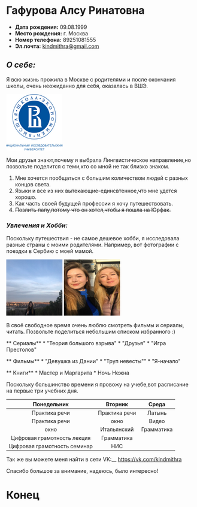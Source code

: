 # Гафурова Алсу Ринатовна
* __Дата рождения:__ 09.08.1999
* __Место рождения:__ г. Москва
* __Номер телефона:__ 89251081555
* __Эл.почта:__ <kindmithra@gmail.com>
## *__О себе:__*

Я всю жизнь прожила в Москве с родителями и после окончания школы, очень неожиданно для себя, оказалась в ВШЭ.

<img src="вшэ.jpg" width="150" height="150" />

Мои друзья знают,почему я выбрала Лингвистическое направление,но позвольте поделится с теми,кто со мной не так близко знаком.

1. Мне хочется пообщаться с большим количеством людей с разных концов света.
2. Языки и все из них вытекающие-единсвтенное,что мне удется хорошо.
3. Как часть своей будущей профессии я хочу путешествовать.
4. ~~Позлить папу,потому что он хотел,чтобы я пошла на Юрфак.~~

### _Увлечения и Хобби:_

Поскольку путешествия - не самое дешевое хобби, я исследовала разные страны с моими родителями. Например, вот фотографии с поездки в Сербию с моей мамой. 

<img src="1.jpg" width="150" height="150" />
<img src="22.jpg" width="150" height="150" /> 

 
В своё свободное время очень люблю смотреть фильмы и сериалы, читать. Позвольте поделиться небольшим списком избранного :)


** Сериалы**
    * "Теория большого взрыва"
    * "Друзья"
    * "Игра Престолов"

** Фильмы**
    * "Девушка из Дании"
    * "Труп невесты""
    * "Я-начало"

** Книги**
    * Мастер и Маргарита
    * Ночь Нежна

Поскольку большинство времени я провожу на учебе,вот расписание на первые три учебних дня.

| Понедельник                 | Вторник         | Среда         |
|:---------------------------:|:---------------:|:-------------:|
| Практика речи               | Практика речи   |Латынь         |
| Практика речи               | окно            |Видео          |
| окно                        | Итальянский     |Грамматика     |
| Цифровая грамотность лекция | Грамматика      |               |
| Цифровая грамотность семинар| НИС             |               |

Так же вы можете меня найти в сети VK:__ <https://vk.com/kindmithra> 

Спасибо большое за внимание, надеюсь, было интересно!

# Конец
